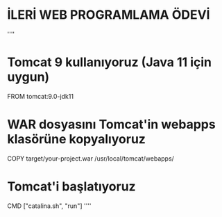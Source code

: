 # İLERİ WEB PROGRAMLAMA ÖDEVİ 
''''
# Tomcat 9 kullanıyoruz (Java 11 için uygun)
FROM tomcat:9.0-jdk11

# WAR dosyasını Tomcat'in webapps klasörüne kopyalıyoruz
COPY target/your-project.war /usr/local/tomcat/webapps/

# Tomcat'i başlatıyoruz
CMD ["catalina.sh", "run"]
''''

